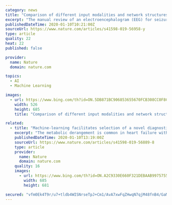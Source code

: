 ```yaml
---
category: news
title: "Comparison of different input modalities and network structures for deep learning-based seizure detection"
excerpt: "The manual review of an electroencephalogram (EEG) for seizure detection is a laborious and error-prone process. Thus, automated seizure detection based on machine learning has been studied for decades. Recently, deep learning has been adopted in order to avoid manual feature extraction and selection. In the present study, we systematically ..."
publishedDateTime: 2020-01-10T10:21:00Z
sourceUrl: https://www.nature.com/articles/s41598-019-56958-y
type: article
quality: 22
heat: 22
published: false

provider:
  name: Nature
  domain: nature.com

topics:
  - AI
  - Machine Learning

images:
  - url: https://www.bing.com/th?id=ON.5DB871BC906853655670FCB308CC0F8C
    width: 526
    height: 685
    title: "Comparison of different input modalities and network structures for deep learning-based seizure detection"

related:
  - title: "Machine-learning facilitates selection of a novel diagnostic panel of metabolites for the detection of heart failure"
    excerpt: "The metabolic derangement is common in heart failure with reduced ejection fraction (HFrEF). The aim of the study was to check feasibility of the combined approach of untargeted metabolomics and machine learning to create a simple and potentially clinically useful diagnostic panel for HFrEF. The study included 67 chronic HFrEF patients (left ..."
    publishedDateTime: 2020-01-10T13:19:00Z
    sourceUrl: https://www.nature.com/articles/s41598-019-56889-8
    type: article
    provider:
      name: Nature
      domain: nature.com
    quality: 16
    images:
      - url: https://www.bing.com/th?id=ON.A2C9330E660F321DEBAAB9975755D0FE
        width: 685
        height: 681

secured: "vfm0Ek4T9r/u7+tldb4WISNrseTpJ+Cm1/AvA7xwFqZHwqN7qjM48fnB4/GaM22VyxUCJLNUADSv///VYod0xYCJQtr4mo1ZYQ3XvbTUZPsLlz95g24bCAuYvzCLmhNT4664czhA51hc5ynUTxdFXr53scO4ID445GgMvSr8okoCuPrWoPtxNcI6dSGfPfZOFD9AcjSm8/wRGluNVUip2XioFkB4N6PMo/Drg1Td+bjrn+4DKL+q8zIQDRYjgaEFIjJhbGmbCYCXhOj8EwA3vg==;NwBig1pKOoep+qg05XEsHA=="
---
```


